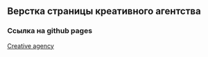 ## Верстка страницы креативного агентства
### Ссылка на github pages
[Creative agency](https://victoriyab.github.io/Creative-agency/)
